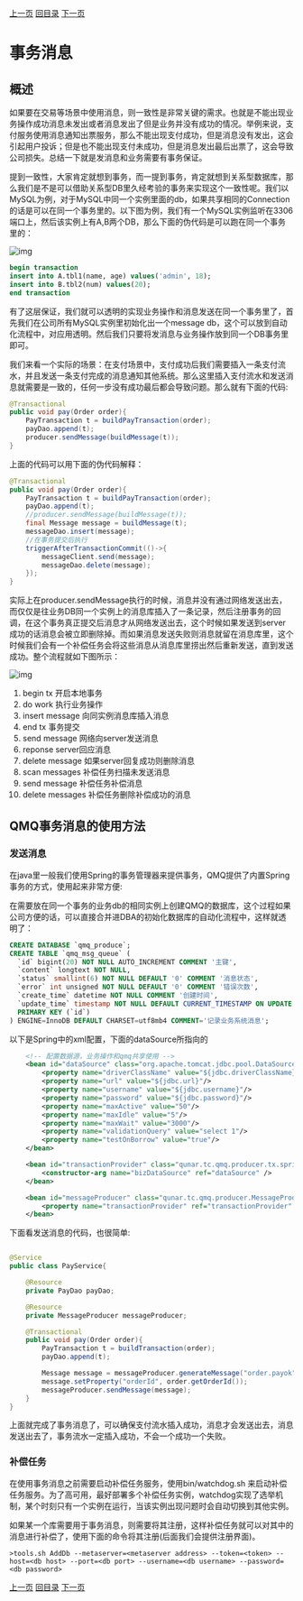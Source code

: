 [上一页](unittest.md)
[回目录](../../README.md)
[下一页](consumer.md)

# 事务消息

## 概述
如果要在交易等场景中使用消息，则一致性是非常关键的需求。也就是不能出现业务操作成功消息未发出或者消息发出了但是业务并没有成功的情况。举例来说，支付服务使用消息通知出票服务，那么不能出现支付成功，但是消息没有发出，这会引起用户投诉；但是也不能出现支付未成功，但是消息发出最后出票了，这会导致公司损失。总结一下就是发消息和业务需要有事务保证。

提到一致性，大家肯定就想到事务，而一提到事务，肯定就想到关系型数据库，那么我们是不是可以借助关系型DB里久经考验的事务来实现这个一致性呢。我们以MySQL为例，对于MySQL中同一个实例里面的db，如果共享相同的Connection的话是可以在同一个事务里的。以下图为例，我们有一个MySQL实例监听在3306端口上，然后该实例上有A,B两个DB，那么下面的伪代码是可以跑在同一个事务里的：

![img](../images/mysql1.png)

```sql
begin transaction
insert into A.tbl1(name, age) values('admin', 18);
insert into B.tbl2(num) values(20);
end transaction
```
有了这层保证，我们就可以透明的实现业务操作和消息发送在同一个事务里了，首先我们在公司所有MySQL实例里初始化出一个message db，这个可以放到自动化流程中，对应用透明。然后我们只要将发消息与业务操作放到同一个DB事务里即可。

我们来看一个实际的场景：在支付场景中，支付成功后我们需要插入一条支付流水，并且发送一条支付完成的消息通知其他系统。那么这里插入支付流水和发送消息就需要是一致的，任何一步没有成功最后都会导致问题。那么就有下面的代码:
```java
@Transactional
public void pay(Order order){
    PayTransaction t = buildPayTransaction(order);
    payDao.append(t);
    producer.sendMessage(buildMessage(t));
}
```
上面的代码可以用下面的伪代码解释：
```java
@Transactional
public void pay(Order order){
    PayTransaction t = buildPayTransaction(order);
    payDao.append(t);
    //producer.sendMessage(buildMessage(t));
    final Message message = buildMessage(t);
    messageDao.insert(message);
    //在事务提交后执行
    triggerAfterTransactionCommit(()->{
        messageClient.send(message);
        messageDao.delete(message);
    });
}
```
实际上在producer.sendMessage执行的时候，消息并没有通过网络发送出去，而仅仅是往业务DB同一个实例上的消息库插入了一条记录，然后注册事务的回调，在这个事务真正提交后消息才从网络发送出去，这个时候如果发送到server成功的话消息会被立即删除掉。而如果消息发送失败则消息就留在消息库里，这个时候我们会有一个补偿任务会将这些消息从消息库里捞出然后重新发送，直到发送成功。整个流程就如下图所示：

![img](../images/mysql2.png)

1. begin tx 开启本地事务
2. do work 执行业务操作
3. insert message 向同实例消息库插入消息
4. end tx 事务提交
5. send message 网络向server发送消息
6. reponse server回应消息
7. delete message 如果server回复成功则删除消息
8. scan messages 补偿任务扫描未发送消息
9. send message 补偿任务补偿消息
10. delete messages 补偿任务删除补偿成功的消息

## QMQ事务消息的使用方法

### 发送消息
在java里一般我们使用Spring的事务管理器来提供事务，QMQ提供了内置Spring事务的方式，使用起来非常方便:

在需要放在同一个事务的业务db的相同实例上创建QMQ的数据库，这个过程如果公司方便的话，可以直接合并进DBA的初始化数据库的自动化流程中，这样就透明了：
```sql
CREATE DATABASE `qmq_produce`;
CREATE TABLE `qmq_msg_queue` (
  `id` bigint(20) NOT NULL AUTO_INCREMENT COMMENT '主键',
  `content` longtext NOT NULL,
  `status` smallint(6) NOT NULL DEFAULT '0' COMMENT '消息状态',
  `error` int unsigned NOT NULL DEFAULT '0' COMMENT '错误次数',
  `create_time` datetime NOT NULL COMMENT '创建时间',
  `update_time` timestamp NOT NULL DEFAULT CURRENT_TIMESTAMP ON UPDATE CURRENT_TIMESTAMP COMMENT '更新时间',
  PRIMARY KEY (`id`)
) ENGINE=InnoDB DEFAULT CHARSET=utf8mb4 COMMENT='记录业务系统消息';
```

以下是Spring中的xml配置，下面的dataSource所指向的
```xml
    <!-- 配置数据源，业务操作和qmq共享使用 -->
    <bean id="dataSource" class="org.apache.tomcat.jdbc.pool.DataSource" destroy-method="close">
        <property name="driverClassName" value="${jdbc.driverClassName}"/>
        <property name="url" value="${jdbc.url}"/>
        <property name="username" value="${jdbc.username}"/>
        <property name="password" value="${jdbc.password}"/>
        <property name="maxActive" value="50"/>
        <property name="maxIdle" value="5"/>
        <property name="maxWait" value="3000"/>
        <property name="validationQuery" value="select 1"/>
        <property name="testOnBorrow" value="true"/>
    </bean>

    <bean id="transactionProvider" class="qunar.tc.qmq.producer.tx.spring.SpringTransactionProvider">
        <constructor-arg name="bizDataSource" ref="dataSource" />
    </bean>

    <bean id="messageProducer" class="qunar.tc.qmq.producer.MessageProducerProvider">
        <property name="transactionProvider" ref="transactionProvider" />
    </bean>
```
下面看发送消息的代码，也很简单:

```java

@Service
public class PayService{

    @Resource
    private PayDao payDao;

    @Resource
    private MessageProducer messageProducer;

    @Transactional
    public void pay(Order order){
        PayTransaction t = buildTransaction(order);
        payDao.append(t);

        Message message = messageProducer.generateMessage("order.payok");
        message.setProperty("orderId", order.getOrderId());
        messageProducer.sendMessage(message);
    }
}
```

上面就完成了事务消息了，可以确保支付流水插入成功，消息才会发送出去，消息发送出去了，事务流水一定插入成功，不会一个成功一个失败。

### 补偿任务

在使用事务消息之前需要启动补偿任务服务，使用bin/watchdog.sh 来启动补偿任务服务。为了高可用，最好部署多个补偿任务实例，watchdog实现了选举机制，某个时刻只有一个实例在运行，当该实例出现问题时会自动切换到其他实例。

如果某一个库需要用于事务消息，则需要将其注册，这样补偿任务就可以对其中的消息进行补偿了，使用下面的命令将其注册(后面我们会提供注册界面)。

```
>tools.sh AddDb --metaserver=<metaserver address> --token=<token> --host=<db host> --port=<db port> --username=<db username> --password=<db password>
```

[上一页](unittest.md)
[回目录](../../README.md)
[下一页](consumer.md)

